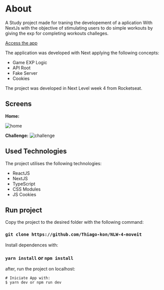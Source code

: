 # About

A Study project made for traning the developement of a aplication With NextJs with the objective of stimulating users to do simple workouts by giving the exp for completing workouts challeges.

[Access the app](https://646f1c3571d0811b2635b6cc--jazzy-cassata-5fe727.netlify.app)

The application was developed with Next applying the following concepts:
<ul>
  <li>Game EXP Logic</li>
  <li>API Root</li>
  <li>Fake Server</li>
  <li>Cookies</li>
</ul>

The project was developed in Next Level week 4 from Rocketseat.

## Screens

<b>Home:</b>

![home](https://github.com/Thiago-kon/NLW-4-moveit/blob/main/public/design/home.PNG)

<b>Challenge:</b>
![challenge](https://github.com/Thiago-kon/NLW-4-moveit/blob/main/public/design/challenge.PNG)

## Used Technologies
The project utilises the following technologies:
<ul>
  <li>ReactJS</li>
  <li>NextJS</li>
  <li>TypeScript</li>
  <li>CSS Modules</li>
  <li>JS Cookies</li>
</ul>

## Run project
Copy the project to the desired folder with the following command:

### `git clone https://github.com/Thiago-kon/NLW-4-moveit`

Install dependences with:

### `yarn install` or `npm install`

after, run the project on localhost:

```
# Iniciate App with:
$ yarn dev or npm run dev
```

